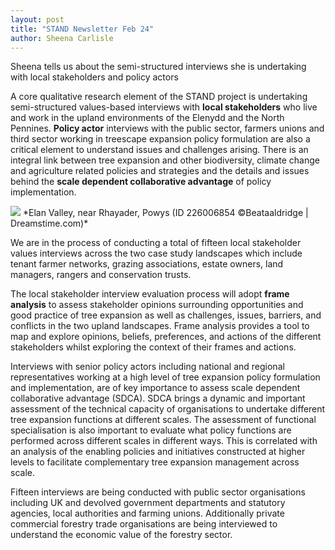 ```yaml
---
layout: post
title: "STAND Newsletter Feb 24"
author: Sheena Carlisle
---
```


Sheena tells us about the semi-structured interviews she is undertaking with local stakeholders and policy actors

A core qualitative research element of the STAND project is undertaking semi-structured values-based interviews with **local stakeholders** who live and work in the upland environments of the Elenydd and the North Pennines. **Policy actor** interviews with the public sector, farmers unions and third sector working in treescape expansion policy formulation are also a critical element to understand issues and challenges arising. There is an integral link between tree expansion and other biodiversity, climate change and agriculture related policies and strategies and the details and issues behind the **scale dependent collaborative advantage** of policy implementation.  


<img src="/assets/img/elan_fields.png">
*Elan Valley, near Rhayader, Powys (ID 226006854 ©Beataaldridge | Dreamstime.com)*

We are in the process of conducting a total of fifteen local stakeholder values interviews across the two case study landscapes which include tenant farmer networks, grazing associations, estate owners, land managers, rangers and conservation trusts.

The local stakeholder interview evaluation process will adopt **frame analysis** to assess stakeholder opinions surrounding opportunities and good practice of tree expansion as well as challenges, issues, barriers, and conflicts in the two upland landscapes. Frame analysis provides a tool to map and explore opinions, beliefs, preferences, and actions of the different stakeholders whilst exploring the context of their frames and actions. 

Interviews with senior policy actors including national and regional representatives working at a high level of tree expansion policy formulation and implementation, are of key importance to assess scale dependent collaborative advantage (SDCA). SDCA brings a dynamic and important assessment of the technical capacity of organisations to undertake different tree expansion functions at different scales. The assessment of functional specialisation is also important to evaluate what policy functions are performed across different scales in different ways. This is correlated with an analysis of the enabling policies and initiatives constructed at higher levels to facilitate complementary tree expansion management across scale. 

Fifteen interviews are being conducted with public sector organisations including UK and devolved government departments and statutory agencies, local authorities and farming unions. Additionally private commercial forestry trade organisations are being interviewed to understand the economic value of the forestry sector. 
